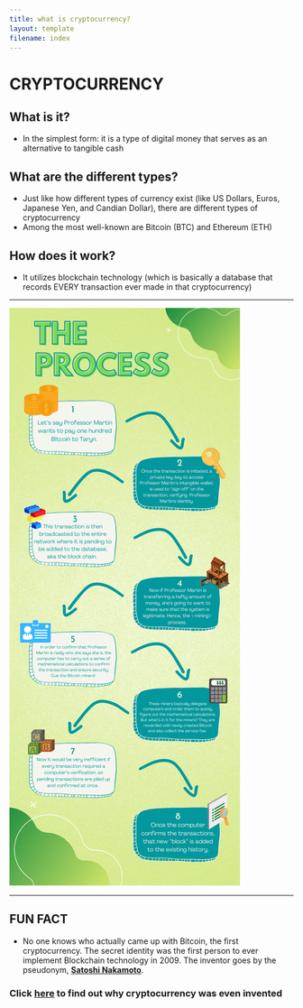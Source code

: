 ```yaml
---
title: what is cryptocurrency?
layout: template
filename: index
--- 
```


# CRYPTOCURRENCY

## **What is it?**

- In the simplest form: it is a type of digital money that  serves as an alternative to tangible cash 

## **What are the different types?**

- Just like how different types of currency exist (like US Dollars, Euros, Japanese Yen, and Candian Dollar), there are different types of cryptocurrency
- Among the most well-known are Bitcoin (BTC) and Ethereum (ETH)

## **How does it work?**

- It utilizes blockchain technology (which is basically a database that records EVERY transaction ever made in that cryptocurrency)  

------
![crypto infographic](/images/cryptoprocess.png)

------

## **FUN FACT** 

- No one knows who actually came up with Bitcoin, the first cryptocurrency. The secret identity was the first person to ever implement Blockchain technology in 2009. The inventor goes by the pseudonym, **[Satoshi Nakamoto](https://en.wikipedia.org/wiki/Satoshi_Nakamoto)**. 

### Click [here](https://tifhsu88.github.io/crackingcrypto/tab2) to find out why cryptocurrency was even invented

